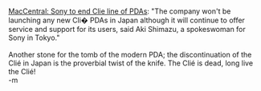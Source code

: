 <br /><a href="http://www.macworld.com/news/2005/02/22/clie/index.php">MacCentral: Sony to end Clie line of PDAs</a>: "The company won't be launching any new Cli� PDAs in Japan although it will continue to offer service and support for its users, said Aki Shimazu, a spokeswoman for Sony in Tokyo."
<br />
<br /><font class="comment">Another stone for the tomb of the modern PDA; the discontinuation of the Clié in Japan is the proverbial twist of the knife.  The Clié is dead, long live the Clié!</font>
<br />-m
<br />